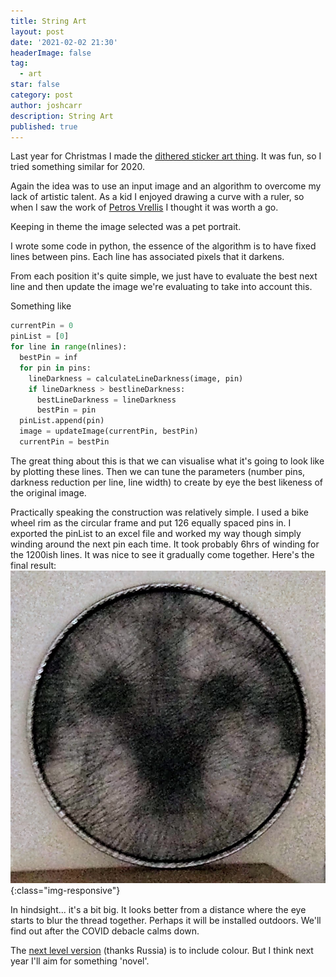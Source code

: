 ```yaml
---
title: String Art
layout: post
date: '2021-02-02 21:30'
headerImage: false
tag:
  - art
star: false
category: post
author: joshcarr
description: String Art
published: true
---
```

<div markdown="1" class="contentCont" id="scroll">

Last year for Christmas I made the [dithered sticker art thing](https://algorithmic-art.firebaseapp.com/). It was fun, so I tried something similar for 2020.

Again the idea was to use an input image and an algorithm to overcome my lack of artistic talent. As a kid I enjoyed drawing a curve with a ruler, so when I saw the work of [Petros Vrellis](http://artof01.com/vrellis/works/knit.html) I thought it was worth a go. 

Keeping in theme the image selected was a pet portrait. 

I wrote some code in python, the essence of the algorithm is to have fixed lines between pins. Each line has associated pixels that it darkens. 

From each position it's quite simple, we just have to evaluate the best next line and then update the image we're evaluating to take into account this.

Something like
```python
currentPin = 0
pinList = [0]
for line in range(nlines):
  bestPin = inf
  for pin in pins:
    lineDarkness = calculateLineDarkness(image, pin)
    if lineDarkness > bestlineDarkness:
      bestLineDarkness = lineDarkness
      bestPin = pin
  pinList.append(pin)
  image = updateImage(currentPin, bestPin)
  currentPin = bestPin
```

The great thing about this is that we can visualise what it's going to look like by plotting these lines. Then we can tune the parameters (number pins, darkness reduction per line, line width) to create by eye the best likeness of the original image.

Practically speaking the construction was relatively simple. I used a bike wheel rim as the circular frame and put 126 equally spaced pins in. I exported the pinList to an excel file and worked my way though simply winding around the next pin each time. It took probably 6hrs of winding for the 1200ish lines. It was nice to see it gradually come together. Here's the final result:
![molePicture](/assets/images/algoart/mole.jpg){:class="img-responsive"}

In hindsight... it's a bit big. It looks better from a distance where the eye starts to blur the thread together. Perhaps it will be installed outdoors. We'll find out after the COVID debacle calms down.


The [next level version](https://news.artnet.com/art-world/ani-abakumova-thread-art-computer-1626352) (thanks Russia) is to include colour. But I think next year I'll aim for something 'novel'.

</div>
